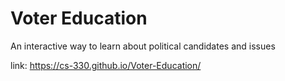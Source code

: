 # Voter Education
An interactive way to learn about political candidates and issues

link: https://cs-330.github.io/Voter-Education/